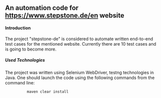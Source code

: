## An automation code for https://www.stepstone.de/en website

#### Introduction 
The project "stepstone-de" is considered to automate written end-to-end test cases for the mentioned website. Currently there are 10 test cases and is going to become more. 

#####  Used Technologies 

The project was written using Selenium WebDriver, testng technologies in Java. 
One should launch the code using the following commands from the command line:
    
              maven clear install 
              
              
